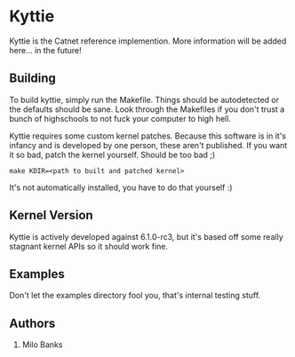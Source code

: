 # Kyttie
Kyttie is the Catnet reference implemention. More information will be added here... in the future!

## Building
To build kyttie, simply run the Makefile. Things should be autodetected or the defaults should be
sane. Look through the Makefiles if you don't trust a bunch of highschools to not fuck your
computer to high hell.

Kyttie requires some custom kernel patches. Because this software is in it's infancy and is
developed by one person, these aren't published. If you want it so bad, patch the kernel yourself.
Should be too bad ;)

```
make KDIR=<path to built and patched kernel>
```

It's not automatically installed, you have to do that yourself :)

## Kernel Version
Kyttie is actively developed against 6.1.0-rc3, but it's based off some really stagnant kernel APIs
so it should work fine.

## Examples
Don't let the examples directory fool you, that's internal testing stuff.

## Authors
1. Milo Banks

